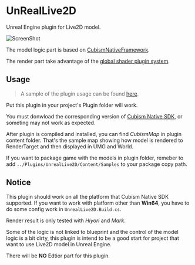 # UnRealLive2D

Unreal Engine plugin for Live2D model.

![ScreenShot](./Docs/Image/ScreenShot.Gif)

The model logic part is based on [CubismNativeFramework](https://github.com/Live2D/CubismNativeFramework/). 

The render part take advantage of the [global shader plugin system](https://docs.unrealengine.com/en-US/Programming/Rendering/ShaderInPlugin/QuickStart/index.html). 

## Usage

> A sample of the plugin usage can be found [here](https://github.com/Arisego/Live2DTest).

Put this plugin in your project's Plugin folder will work.

You must donwload the corresponding version of [Cubism Native SDK](https://www.live2d.com/en/download/cubism-sdk/download-native/), or someting may not work as expected.

After plugin is compiled and installed, you can find *CubismMap* in plugin content folder. That's the sample map showing how model is rendered to RenderTarget and then displayed in UMG and World.

If you want to package game with the models in plugin folder, remeber to add `../Plugins/UnrealLive2D/Content/Samples` to your package copy path.

## Notice

This plugin should work on all the platform that Cubism Native SDK supported. If you want to work with platform other than __Win64__, you have to do some config work in `UnrealLive2D.Build.cs`.

Render result is only tested with *Hiyori* and *Mark*.

Some of the logic is not linked to blueprint and the control of the model logic is a bit dirty, this plugin is intend to be a good start for project that want to use Live2D model in Unreal Engine.

There will be **NO** Edtior part for this plugin.
